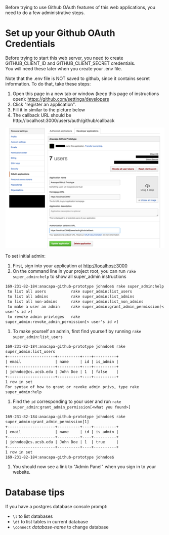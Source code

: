 Before trying to use Github OAuth features of this web applications, 
you need to do a few administrative steps.

# Set up your Github OAuth Credentials

Before trying to start this web server, you need to create GITHUB_CLIENT_ID and GITHUB_CLIENT_SECRET credentials.  
You will need these later when you create your .env file.  

Note that the .env file is NOT saved to github, since it contains secret information.  To do that, take these steps:

1. Open this page in a new tab or window (keep this page of instructions open): https://github.com/settings/developers
1. Click "register an application".
1. Fill it in similar to the picture below
1. The callback URL should be http://localhost:3000/users/auth/github/callback

![OAuth Config Example](/INSTRUCTIONS/oauth_settings_example.png "Example OAuth Configurations")



To set initial admin:

1. First, sign into your application at [http://localhost:3000](http://localhost:3000)
1. On the command line in your project root, you can run `rake super_admin:help` to show all super_admin instructions
```
169-231-82-184:anacapa-github-prototype johndoe$ rake super_admin:help
 to list all users           rake super_admin:list_users   
 to list all admins          rake super_admin:list_admins   
 to list all non-admins      rake super_admin:list_non_admins   
 to make a user an admin     rake super_admin:grant_admin_permission[< user's id >]   
 to revoke admin privleges   rake super_admin:revoke_admin_permission[< user's id >] 
```
1. To make yourself an admin, first find yourself by running `rake super_admin:list_users`
```
169-231-82-184:anacapa-github-prototype johndoe$ rake super_admin:list_users
+---------------------+----------+----+----------+
| email               | name     | id | is_admin |
+---------------------+----------+----+----------+
| johndoe@cs.ucsb.edu | John Doe | 1  | false    |
+---------------------+----------+----+----------+
1 row in set
For syntax of how to grant or revoke admin privs, type rake super_admin:help
```
1. Find the `id` corresponding to your user and run `rake super_admin:grant_admin_permission[<what you found>]`
```
169-231-82-184:anacapa-github-prototype johndoe$ rake super_admin:grant_admin_permission[1]
+---------------------+----------+----+----------+
| email               | name     | id | is_admin |
+---------------------+----------+----+----------+
| johndoe@cs.ucsb.edu | John Doe | 1  | true     |
+---------------------+----------+----+----------+
1 row in set
169-231-82-184:anacapa-github-prototype johndoe$
```
1. You should now see a link to "Admin Panel" when you sign in to your website.





# Database tips

If you have a postgres database console prompt:


* `\l` to list databases
* `\dt` to list tables in current database
* `\connect` <em>database-name</em> to change database

